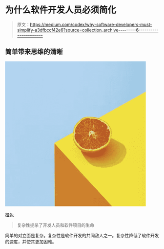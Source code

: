 # 为什么软件开发人员必须简化

> 原文：<https://medium.com/codex/why-software-developers-must-simplify-a3dfbccf42e6?source=collection_archive---------6----------------------->

## 简单带来思维的清晰

![](img/5f1deefa160b00b66006b3ae817c33c2.png)

[橙色](https://unsplash.com/photos/s6S8IgEN6-4)

> 复杂性扼杀了开发人员和软件项目的生命

简单的对立面是复杂。复杂性是软件开发的共同敌人之一。复杂性降低了软件开发的速度，并使其更加困难。